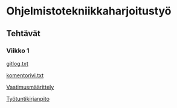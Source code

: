 # Ohjelmistotekniikkaharjoitustyö

## Tehtävät

### Viikko 1

[gitlog.txt](laskarit/viikko1/gitlog.txt)

[komentorivi.txt](laskarit/viikko1/komentorivi.txt)

[Vaatimusmäärittely](dokumentaatio/vaatimusmaarittely.md)

[Työtuntikirjanpito](dokumentaatio/tuntikirjanpito.md)
